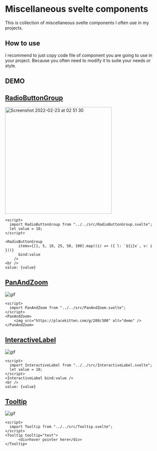 Miscellaneous svelte components
===

This is collection of miscellaneous svelte components I often use in my projects.

How to use
---

I recommend to just copy code file of component you are going to use in your project.
Because you often need to modify it to suite your needs or style.

DEMO
---

[RadioButtonGroup](src/RadioButtonGroup.svelte)
---

<img width="347" alt="Screenshot 2022-02-23 at 02 51 30" src="https://user-images.githubusercontent.com/52626785/155239391-d72a8006-6a64-40a3-a0ca-c6ac2a9ef560.png">

```svelte
<script>
  import RadioButtonGroup from "../../src/RadioButtonGroup.svelte";
  let value = 10;
</script>

<RadioButtonGroup
      items={[1, 5, 10, 25, 50, 100].map((i) => ({ l: `${i}x`, v: i }))}
      bind:value
    />
<br />
value: {value}
```

[PanAndZoom](src/PanAndZoom.svelte)
---

![gif](https://user-images.githubusercontent.com/52626785/155239892-1399427e-c204-4bfa-8682-dccafc3cb069.gif)

```svelte
<script>
  import PanAndZoom from "../../src/PanAndZoom.svelte";
</script>
<PanAndZoom>
    <img src="https://placekitten.com/g/200/300" alt="demo" />
</PanAndZoom>
```

[InteractiveLabel](src/InteractiveLabel.svelte)
---

![gif](https://user-images.githubusercontent.com/52626785/155240661-d8176a4d-9397-4942-9ac8-ed4c5246e937.gif)

```svelte
<script>
  import InteractiveLabel from "../../src/InteractiveLabel.svelte";
  let value = 10;
</script>
<InteractiveLabel bind:value />
<br />
value: {value}
```

[Tooltip](src/Tooltip.svelte)
---

![gif](https://user-images.githubusercontent.com/52626785/155241471-59a95aed-2e1a-4f85-9dd3-b7da49eb7041.gif)

```svelte
<script>
  import Tooltip from "../../src/Tooltip.svelte";
</script>
<Tooltip tooltip="test">
      <div>hover pointer here</div>
</Tooltip>
```
